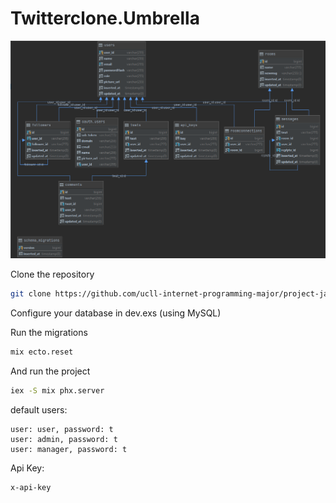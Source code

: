 # Twitterclone.Umbrella

![DB Schema](dbschema.png "Schema van de database")


Clone the repository

```bash
git clone https://github.com/ucll-internet-programming-major/project-jan-Laurens54321.git
```

Configure your database in dev.exs (using MySQL)

Run the migrations

```bash
mix ecto.reset
```

And run the project

```bash
iex -S mix phx.server
```

default users:
```
user: user, password: t
user: admin, password: t
user: manager, password: t
```


Api Key:
```
x-api-key
```